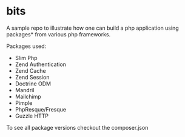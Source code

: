 bits
====
A sample repo to illustrate how one can build a php application using packages* from various php frameworks.

Packages used:
 - Slim Php
 - Zend Authentication
 - Zend Cache
 - Zend Session
 - Doctrine ODM
 - Mandril
 - Mailchimp
 - Pimple
 - PhpResque/Fresque
 - Guzzle HTTP
 
To see all package versions checkout the composer.json


